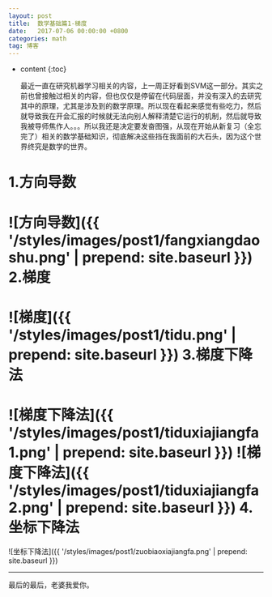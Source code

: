 ```yaml
---
layout: post
title:  数学基础篇1-梯度
date:   2017-07-06 00:00:00 +0800
categories: math
tag: 博客
---
```


* content
{:toc}


    最近一直在研究机器学习相关的内容，上一周正好看到SVM这一部分。其实之前也曾接触过相关的内容，但也仅仅是停留在代码层面，并没有深入的去研究其中的原理，尤其是涉及到的数学原理。所以现在看起来感觉有些吃力，然后就导致我在开会汇报的时候就无法向别人解释清楚它运行的机制，然后就导致我被导师焦作人。。。所以我还是决定要发奋图强，从现在开始从新复习（全忘完了）相关的数学基础知识，彻底解决这些挡在我面前的大石头，因为这个世界终究是数学的世界。

1.方向导数
==================================== 


![方向导数]({{ '/styles/images/post1/fangxiangdaoshu.png' | prepend: site.baseurl }})
2.梯度
====================================


![梯度]({{ '/styles/images/post1/tidu.png' | prepend: site.baseurl }})
3.梯度下降法
====================================


![梯度下降法]({{ '/styles/images/post1/tiduxiajiangfa1.png' | prepend: site.baseurl }})
![梯度下降法]({{ '/styles/images/post1/tiduxiajiangfa2.png' | prepend: site.baseurl }})
4.坐标下降法
====================================

![坐标下降法]({{ '/styles/images/post1/zuobiaoxiajiangfa.png' | prepend: site.baseurl }})


<hr>
​最后的最后，老婆我爱你。








